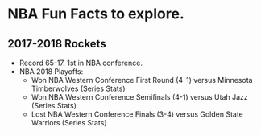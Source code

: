 # NBA Fun Facts to explore.

## 2017-2018 Rockets

- Record 65-17. 1st in NBA conference.
- NBA 2018 Playoffs:
    - Won NBA Western Conference First Round (4-1) versus Minnesota Timberwolves  (Series Stats)
    - Won NBA Western Conference Semifinals (4-1) versus Utah Jazz  (Series Stats)
    - Lost NBA Western Conference Finals (3-4) versus Golden State Warriors  (Series Stats)
